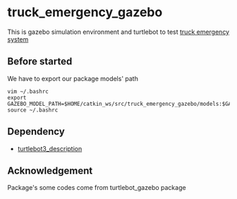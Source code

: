 # truck_emergency_gazebo
This is gazebo simulation environment and turtlebot to test [truck emergency system](https://github.com/qwes98/truck_emergency)

## Before started
We have to export our package models' path
```
vim ~/.bashrc
export GAZEBO_MODEL_PATH=$HOME/catkin_ws/src/truck_emergency_gazebo/models:$GAZEBO_MODEL_PATH
source ~/.bashrc
```

## Dependency
- [turtlebot3_description](https://github.com/ROBOTIS-GIT/turtlebot3/tree/master/turtlebot3_description)

## Acknowledgement
Package's some codes come from turtlebot_gazebo package
